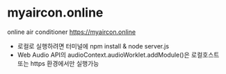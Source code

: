 # myaircon.online

online air conditioner https://myaircon.online

- 로컬로 실행하려면 터미널에 npm install & node server.js
- Web Audio API의 audioContext.audioWorklet.addModule()은 로컬호스트 또는 https 환경에서만 실행가능
